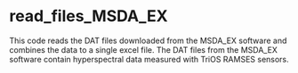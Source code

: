 # read_files_MSDA_EX
This code reads the DAT files downloaded from the MSDA_EX software and combines the data to a single excel file.
The DAT files from the MSDA_EX software contain hyperspectral data measured with TriOS RAMSES sensors.
